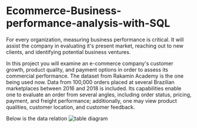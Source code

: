 # Ecommerce-Business-performance-analysis-with-SQL
For every organization, measuring business performance is critical. It will assist the company in evaluating it's present market, reaching out to new clients, and identifying potential business ventures.

In this project you will examine an e-commerce company's customer growth, product quality, and payment options in order to assess its commercial performance.
The dataset from Rakamin Academy is the one being used now. Data from 100,000 orders placed at several Brazilian marketplaces between 2016 and 2018 is included. Its capabilities enable one to evaluate an order from several angles, including order status, pricing, payment, and freight performance; additionally, one may view product qualities, customer location, and customer feedback.

Below is the data relation
![table diagram](https://github.com/user-attachments/assets/27532c4a-4460-4627-911c-3e774d759481)
